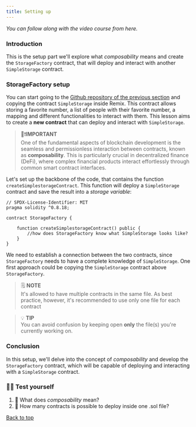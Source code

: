 ```yaml
---
title: Setting up
---
```


_You can follow along with the video course from here._

<a name="top"></a>
### Introduction
This is the setup part we'll explore what *composability* means and create the `StorageFactory` contract, that will deploy and interact with another `SimpleStorage` contract.

### StorageFactory setup
You can start going to the [Github repository of the previous section](https://github.com/cyfrin/remix-simple-storage-f23) and copying the contract `SimpleStorage` inside Remix.
This contract allows storing a favorite number, a list of people with their favorite number, a mapping and different functionalities to interact with them.
This lesson aims to create a **new contract** that can deploy and interact with `SimpleStorage`.

> 👀❗**IMPORTANT** <br>
One of the fundamental aspects of blockchain development is the seamless and permissionless interaction between contracts, known as **composability**. This is particularly crucial in decentralized finance (DeFi), where complex financial products interact effortlessly through common smart contract interfaces.

Let's set up the backbone of the code, that contains the function `createSimplestorageContract`. This function will deploy a `SimpleStorage` contract and save the result into a *storage variable*:

```solidity
// SPDX-License-Identifier: MIT
pragma solidity ^0.8.18;

contract StorageFactory {

    function createSimplestorageContract() public {
        //how does StorageFactory know what SimpleStorage looks like?
    }
}
```

We need to establish a connection between the two contracts, since `StorageFactory` needs to have a complete knowledge of `SimpleStorage`. One first approach could be copying the `SimpleStorage` contract above `StorageFactory`.

> 🗒️ **NOTE** <br>
It's allowed to have multiple contracts in the same file. As best practice, however, it's recommended to use only one file for each contract

> 💡 **TIP** <br>
You can avoid confusion by keeping open **only** the file(s) you're currently working on.

### Conclusion
In this setup, we'll delve into the concept of *composability* and develop the `StorageFactory` contract, which will be capable of deploying and interacting with a `SimpleStorage` contract.

### 🧑‍💻 Test yourself
1. 📕 What does *composability* mean?
2. 📕 How many contracts is possible to deploy inside one .sol file?

[Back to top](#top)